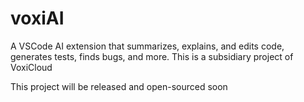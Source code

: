# voxiAI
A VSCode AI extension that summarizes, explains, and edits code, generates tests, finds bugs, and more. This is a subsidiary project of VoxiCloud


This project will be released and open-sourced soon
